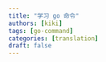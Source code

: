 ```yaml
---
title: "学习 go 命令"
authors: [kiki]
tags: [go-command]
categories: [translation]
draft: false
---
```

